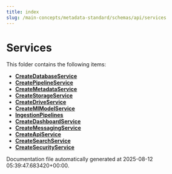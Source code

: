 ```yaml
---
title: index
slug: /main-concepts/metadata-standard/schemas/api/services
---
```


# Services

This folder contains the following items:

- [**CreateDatabaseService**](/main-concepts/metadata-standard/schemas/api/services/createdatabaseservice)
- [**CreatePipelineService**](/main-concepts/metadata-standard/schemas/api/services/createpipelineservice)
- [**CreateMetadataService**](/main-concepts/metadata-standard/schemas/api/services/createmetadataservice)
- [**CreateStorageService**](/main-concepts/metadata-standard/schemas/api/services/createstorageservice)
- [**CreateDriveService**](/main-concepts/metadata-standard/schemas/api/services/createdriveservice)
- [**CreateMlModelService**](/main-concepts/metadata-standard/schemas/api/services/createmlmodelservice)
- [**IngestionPipelines**](/main-concepts/metadata-standard/schemas/api/services/ingestionpipelines)
- [**CreateDashboardService**](/main-concepts/metadata-standard/schemas/api/services/createdashboardservice)
- [**CreateMessagingService**](/main-concepts/metadata-standard/schemas/api/services/createmessagingservice)
- [**CreateApiService**](/main-concepts/metadata-standard/schemas/api/services/createapiservice)
- [**CreateSearchService**](/main-concepts/metadata-standard/schemas/api/services/createsearchservice)
- [**CreateSecurityService**](/main-concepts/metadata-standard/schemas/api/services/createsecurityservice)


Documentation file automatically generated at 2025-08-12 05:39:47.683420+00:00.
